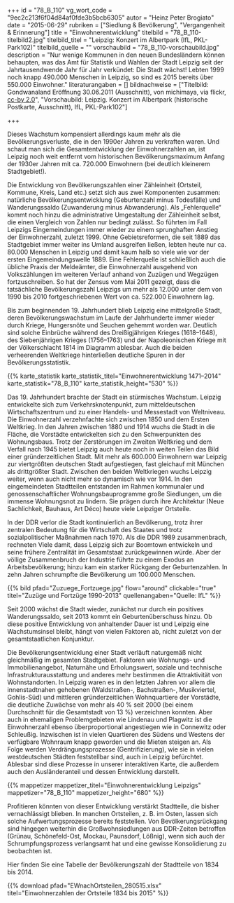+++
id = "78_B_110"
vg_wort_code = "9ec2c213f6f04d84af0fde3b5bcb6305"
autor = "Heinz Peter Brogiato"
date = "2015-06-29"
rubriken = ["Siedlung & Bevölkerung", "Vergangenheit & Erinnerung"]
title = "Einwohnerentwicklung"
titelbild = "78_B_110-titelbild2.jpg"
titelbild_titel = "Leipzig: Konzert im Albertpark (IfL, PKL-Park102)"
titelbild_quelle = ""
vorschaubild = "78_B_110-vorschaubild.jpg"
description = "Nur wenige Kommunen in den neuen Bundesländern können behaupten, was das Amt für Statistik und Wahlen der Stadt Leipzig seit der Jahrtausendwende Jahr für Jahr verkündet: Die Stadt wächst! Lebten 1999 noch knapp 490.000 Menschen in Leipzig, so sind es 2015 bereits über 550.000 Einwohner."
literaturangaben = []
bildnachweise = ["Titelbild: Gondwanaland Eröffnung 30.06.2011 (Ausschnitt), von michimaya, via flickr, [cc-by 2.0](https://creativecommons.org/licenses/by/2.0/)", "Vorschaubild: Leipzig. Konzert im Albertpark (historische Postkarte, Ausschnitt), IfL, PKL-Park102"]

+++

Dieses Wachstum kompensiert allerdings kaum mehr als die Bevölkerungsverluste, die in den 1990er Jahren zu verkraften waren. Und schaut man sich die Gesamtentwicklung der Einwohnerzahlen an, ist Leipzig noch weit entfernt vom historischen Bevölkerungsmaximum Anfang der 1930er Jahren mit ca. 720.000 Einwohnern (bei deutlich kleinerem Stadtgebiet!).

Die Entwicklung von Bevölkerungszahlen einer Zähleinheit (Ortsteil, Kommune, Kreis, Land etc.) setzt sich aus zwei Komponenten zusammen: natürliche Bevölkerungsentwicklung (Geburtenzahl minus Todesfälle) und Wanderungssaldo (Zuwanderung minus Abwanderung). Als „Fehlerquelle“ kommt noch hinzu die administrative Umgestaltung der Zähleinheit selbst, die einen Vergleich von Zahlen nur bedingt zulässt. So führten im Fall Leipzigs Eingemeindungen immer wieder zu einem sprunghaften Anstieg der Einwohnerzahl, zuletzt 1999. Ohne Gebietsreformen, die seit 1889 das Stadtgebiet immer weiter ins Umland ausgreifen ließen, lebten heute nur ca. 80.000 Menschen in Leipzig und damit kaum halb so viele wie vor der ersten Eingemeindungswelle 1889. Eine Fehlerquelle ist schließlich auch die übliche Praxis der Meldeämter, die Einwohnerzahl ausgehend von Volkszählungen im weiteren Verlauf anhand von Zuzügen und Wegzügen fortzuschreiben. So hat der Zensus vom Mai 2011 gezeigt, dass die tatsächliche Bevölkerungszahl Leipzigs um mehr als 12.000 unter dem von 1990 bis 2010 fortgeschriebenen Wert von ca. 522.000 Einwohnern lag.

Bis zum beginnenden 19. Jahrhundert blieb Leipzig eine mittelgroße Stadt, deren Bevölkerungswachstum im Laufe der Jahrhunderte immer wieder durch Kriege, Hungersnöte und Seuchen gehemmt worden war. Deutlich sind solche Einbrüche während des Dreißigjährigen Krieges (1618–1648), des Siebenjährigen Krieges (1756–1763) und der Napoleonischen Kriege mit der Völkerschlacht 1814 im Diagramm ablesbar. Auch die beiden verheerenden Weltkriege hinterließen deutliche Spuren in der Bevölkerungsstatistik.

{{% karte_statistik karte_statistik_titel="Einwohnerentwicklung 1471–2014" karte_statistik="78_B_110" karte_statistik_height="530" %}}

Das 19. Jahrhundert brachte der Stadt ein stürmisches Wachstum. Leipzig entwickelte sich zum Verkehrsknotenpunkt, zum mitteldeutschen Wirtschaftszentrum und zu einer Handels- und Messestadt von Weltniveau. Die Einwohnerzahl verzehnfachte sich zwischen 1850 und dem Ersten Weltkrieg. In den Jahren zwischen 1880 und 1914 wuchs die Stadt in die Fläche, die Vorstädte entwickelten sich zu den Schwerpunkten des Wohnungsbaus. Trotz der Zerstörungen im Zweiten Weltkrieg und dem Verfall nach 1945 bietet Leipzig auch heute noch in weiten Teilen das Bild einer gründerzeitlichen Stadt. Mit mehr als 600.000 Einwohnern war Leipzig zur viertgrößten deutschen Stadt aufgestiegen, fast gleichauf mit München als drittgrößter Stadt. Zwischen den beiden Weltkriegen wuchs Leipzig weiter, wenn auch nicht mehr so dynamisch wie vor 1914. In den eingemeindeten Stadtteilen entstanden im Rahmen kommunaler und genossenschaftlicher Wohnungsbauprogramme große Siedlungen, um die immense Wohnungsnot zu lindern. Sie prägen durch ihre Architektur (Neue Sachlichkeit, Bauhaus, Art Déco) heute viele Leipziger Ortsteile.

In der DDR verlor die Stadt kontinuierlich an Bevölkerung, trotz ihrer zentralen Bedeutung für die Wirtschaft des Staates und trotz sozialpolitischer Maßnahmen nach 1970. Als die DDR 1989 zusammenbrach, rechneten Viele damit, dass Leipzig sich zur Boomtown entwickeln und seine frühere Zentralität im Gesamtstaat zurückgewinnen würde. Aber der völlige Zusammenbruch der Industrie führte zu einem Exodus an Arbeitsbevölkerung; hinzu kam ein starker Rückgang der Geburtenzahlen. In zehn Jahren schrumpfte die Bevölkerung um 100.000 Menschen.

{{% bild pfad="Zuzuege_Fortzuege.jpg" flow="around" clickable="true" titel="Zuzüge und Fortzüge 1990-2013" quellenangaben="Quelle: IfL" %}}

Seit 2000 wächst die Stadt wieder, zunächst nur durch ein positives Wanderungssaldo, seit 2013 kommt ein Geburtenüberschuss hinzu. Ob diese positive Entwicklung von anhaltender Dauer ist und Leipzig eine Wachstumsinsel bleibt, hängt von vielen Faktoren ab, nicht zuletzt von der gesamtstaatlichen Konjunktur.

Die Bevölkerungsentwicklung einer Stadt verläuft naturgemäß nicht gleichmäßig im gesamten Stadtgebiet. Faktoren wie Wohnungs- und Immobilienangebot, Naturnähe und Erholungswert, soziale und technische Infrastrukturausstattung und anderes mehr bestimmen die Attraktivität von Wohnstandorten. In Leipzig waren es in den letzten Jahren vor allem die innenstadtnahen gehobenen (Waldstraßen-, Bachstraßen-, Musikviertel, Gohlis-Süd) und mittleren gründerzeitlichen Wohnquartiere der Vorstädte, die deutliche Zuwächse von mehr als 40 % seit 2000 (bei einem Durchschnitt für die Gesamtstadt von 13 %) verzeichnen konnten. Aber auch in ehemaligen Problemgebieten wie Lindenau und Plagwitz ist die Einwohnerzahl ebenso überproportional angestiegen wie in Connewitz oder Schleußig. Inzwischen ist in vielen Quartieren des Südens und Westens der verfügbare Wohnraum knapp geworden und die Mieten steigen an. Als Folge werden Verdrängungsprozesse (Gentrifizierung), wie sie in vielen westdeutschen Städten feststellbar sind, auch in Leipzig befürchtet. Ablesbar sind diese Prozesse in unserer interaktiven Karte, die außerdem auch den Ausländeranteil und dessen Entwicklung darstellt.

{{% mappetizer mappetizer_titel="Einwohnerentwicklung Leipzigs" mappetizer="78_B_110" mappetizer_height="680" %}}

Profitieren könnten von dieser Entwicklung verstärkt Stadtteile, die bisher vernachlässigt blieben. In manchen Ortsteilen, z. B. im Osten, lassen sich solche Aufwertungsprozesse bereits feststellen. Von Bevölkerungsrückgang sind hingegen weiterhin die Großwohnsiedlungen aus DDR-Zeiten betroffen (Grünau, Schönefeld-Ost, Mockau, Paunsdorf, Lößnig), wenn sich auch der Schrumpfungsprozess verlangsamt hat und eine gewisse Konsolidierung zu beobachten ist.

Hier finden Sie eine Tabelle der Bevölkerungszahl der Stadtteile von 1834 bis 2014.

{{% download pfad="EWnachOrtsteilen_280515.xlsx" titel="Einwohnerzahlen der Ortsteile 1834 bis 2015" %}}

